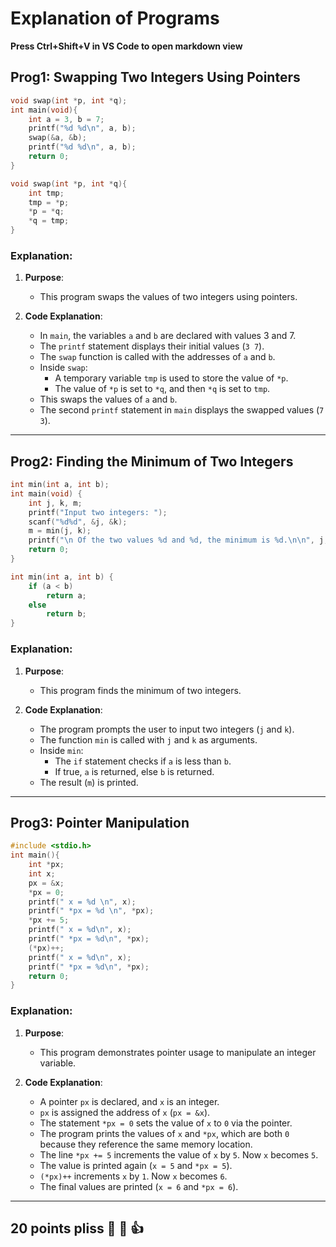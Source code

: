 
# Explanation of Programs

**Press Ctrl+Shift+V in VS Code to open markdown view**

## Prog1: Swapping Two Integers Using Pointers
```c
void swap(int *p, int *q);
int main(void){
    int a = 3, b = 7;
    printf("%d %d\n", a, b);
    swap(&a, &b);
    printf("%d %d\n", a, b);
    return 0;
}

void swap(int *p, int *q){
    int tmp;
    tmp = *p;
    *p = *q;
    *q = tmp;
}
```

### Explanation:
1. **Purpose**:
   - This program swaps the values of two integers using pointers.

2. **Code Explanation**:
   - In `main`, the variables `a` and `b` are declared with values 3 and 7.
   - The `printf` statement displays their initial values (`3 7`).
   - The `swap` function is called with the addresses of `a` and `b`.
   - Inside `swap`: 
     - A temporary variable `tmp` is used to store the value of `*p`.
     - The value of `*p` is set to `*q`, and then `*q` is set to `tmp`.
   - This swaps the values of `a` and `b`.
   - The second `printf` statement in `main` displays the swapped values (`7 3`).
---

## Prog2: Finding the Minimum of Two Integers
```c
int min(int a, int b);
int main(void) {
    int j, k, m;
    printf("Input two integers: ");
    scanf("%d%d", &j, &k);
    m = min(j, k);
    printf("\n Of the two values %d and %d, the minimum is %d.\n\n", j, k, m);
    return 0;
}

int min(int a, int b) {
    if (a < b)
        return a;
    else
        return b;
}
```

### Explanation:
1. **Purpose**:
   - This program finds the minimum of two integers.

2. **Code Explanation**:
   - The program prompts the user to input two integers (`j` and `k`).
   - The function `min` is called with `j` and `k` as arguments.
   - Inside `min`:
     - The `if` statement checks if `a` is less than `b`.
     - If true, `a` is returned, else `b` is returned.
   - The result (`m`) is printed.
---

## Prog3: Pointer Manipulation
```c
#include <stdio.h>
int main(){
    int *px;
    int x;
    px = &x;
    *px = 0;
    printf(" x = %d \n", x);
    printf(" *px = %d \n", *px);
    *px += 5;
    printf(" x = %d\n", x);
    printf(" *px = %d\n", *px);
    (*px)++;
    printf(" x = %d\n", x);
    printf(" *px = %d\n", *px);
    return 0;
}
```

### Explanation:
1. **Purpose**:
   - This program demonstrates pointer usage to manipulate an integer variable.

2. **Code Explanation**:
   - A pointer `px` is declared, and `x` is an integer.
   - `px` is assigned the address of `x` (`px = &x`).
   - The statement `*px = 0` sets the value of `x` to `0` via the pointer.
   - The program prints the values of `x` and `*px`, which are both `0` because they reference the same memory location.
   - The line `*px += 5` increments the value of `x` by `5`. Now `x` becomes `5`.
   - The value is printed again (`x = 5` and `*px = 5`).
   - `(*px)++` increments `x` by `1`. Now `x` becomes `6`.
   - The final values are printed (`x = 6` and `*px = 6`).

---

## 20 points pliss 🙏 🙏 👍

